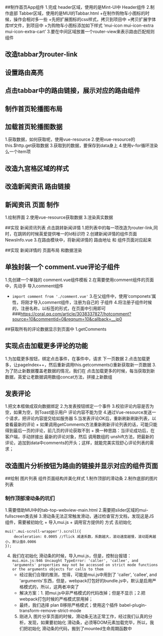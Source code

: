 ##制作首页App组件
1.完成 header区域，使用的是Mint-UI中 Header组件
2.制作底部 Tabber区域，使用的是MUI的Tabbar.html
    +在制作购物车小图标的时候，操作会相对多一些
    +先把扩展图标的css样式，拷贝到项目中
    +拷贝扩展字体库ttf文件，到项目中
    +为购物车小图标添加如下样式 ‘mui-icon mui-icon-extra mui-icon-extra-cart’
3.要在中间区域放置一个router-view来表示路由匹配规则组件


## 改造tabbar为router-link

## 设置路由高亮

## 点击tabbar中的路由链接，展示对应的路由组件

## 制作首页轮播图布局

## 加载首页轮播图数据
1.获取数据，如何获取呢，使用vue-resource
2.使用vue-resource的this.$http.get获取数据
3.获取到的数据，要保存到data身上
4.使用v-for循环渲染么一个item项

## 改造九宫格区域的样式

## 改造新闻资讯 路由链接

## 新闻资讯 页面 制作
1.绘制界面
2.使用vue-resource获取数据
3.渲染真实数据

##实现 新闻资讯列表 点击跳转新闻详情
1.把列表中的每一项改造为router-link,同时，在跳转的时候英爱提供唯一的Id标识符
2.创建新闻详情的组件页面 NewsInfo.vue
3.在路由模块中，将新闻详情的 路由地址 和 组件页面对应起来


##实现 新闻详情的 页面布局 和数据渲染

## 单独封装一个 comment.vue评论子组件
1.先创建一个单独的 comment.vue组件模板
2.在需要使用comment组件的页面中，先动手 导入comment组件
 + `import comment from './comment.vue'`
3.在父组件中，使用‘componets’属性，将刚才导入comment组件，注册为自己的 子组件
4.将注册子组件时候的，注册名称，以标签的形式，在页面中引用即可
###https://coral.qq.com/article/3038337827/hotcomment?source=10&commentid=0&reqnum=10&callback=__jp0

##获取所有的评论数据显示到页面中
1.getComments


## 实现点击加载更多评论的功能
1.为加载更多按钮，绑定点击事件，在事件中，请求 下一页数据
2.点击加载更多，让pageIndex++，然后重新调用this.getcomments()重新获取新一页数据
3. 为了防止新数据覆盖老数据的情况，我们在 点击加载更多的时候，每当获取到新数据，英爱让老数据调用数组concat方法，拼接上新数组
## 发表评论
1.把文本框做成双向数据绑定
2.为发表按钮绑定一个事件
3.校验评论内容是否为空，如果为空，则Toast提示用户 评论内容不能为空
4.通过Vue-resource发送一个请求，把评论内容提交给如服务器
5.当发表评论OK后，重新刷新刷新列表，以查看最新的评论
    + 如果调用getComments方法重新刷新评论列表的话，可能只能得到最后一页的评论，前几页的评论获取不到
    + 换一种思路：当评论成功后，在客户端，手动拼接出 最新的评论对象，然后 调用数组的 unshift方法，把最新的评论，追加到data中comments的开头；这样，就能完美实现舒心评论列表的需求；

## 改造图片分析按钮为路由的链接并显示对应的组件页面

##绘制 图片列表 组件页面结构并美化样式
1.制作顶部的滑动条
2.制作底部的图片列表
### 制作顶部滑动条的坑们
1.需要借助MUI中的tab-top-webview-main.html
2.需要把slider区域的mui-fullscreen类去掉
3.滑动条无法正常触发滑动，通过检查官方文档，发现这是JS组件，需要被初始化
    + 导入mui.js
    + 调用官方提供的 方式 去初始化
```
mui('.mui-scroll-wrapper').scroll({
	deceleration: 0.0005 //flick 减速系数，系数越大，滚动速度越慢，滚动距离越小，默认值0.0006
});
```
4. 我们在初始化 滑动条的时候，导入mui.js，但是，控制台报错： `mui.min.js:946 Uncaught TypeError: 'caller', 'callee', and 'arguments' properties may not be accessed on strict mode functions or the arguments objects for calls to them`
    + 经过我们合理的推测，觉得，可能是mui.js中用到了 'caller', 'callee', and 'arguments'东西，但是，webpack打包好的bundle.js中，默认是启用严格模式的，所以，这两者冲突了
    + 解决方案：1. 把mui.js中非严格模式的代码改掉；但是不显示；2.把webpack打包时候的严格模式禁用掉；
    + 最终，我们选择 plan B移除严格模式；使用这个插件
    babel-plugin-transform-remove-strict-mode
    5. 刚进入 图片分享页面的时候，滑动条无法正常工作，经过我们认真的分析，发现，如果要初始化 滑动条，必须等DOM元素加载完毕，所以，我们把初始化 滑动条的代码，搬到了mounted生命周期函数中